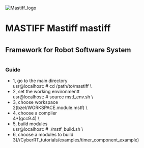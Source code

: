 ![Mastiff_logo](https://github.com/gaolihu/mastiff/assets/15341193/61c3ade2-2cd5-4a98-bfa8-c19cec58edd5)
# MASTIFF Mastiff mastiff
#
## Framework for Robot Software System
#
### Guide
- 1, go to the main directory \
usr@localhost: # cd /path/to/mastiff \
- 2, set the working environmentt \
 usr@localhost: # source mstf_env.sh \
- 3, choose workspace \
 2(bzel/WORKSPACE.module.mstf) \
- 4, choose a compiler \
 4*(gcc9.4) \
- 5, build modules \
 usr@localhost: # ./mstf_build.sh \
- 6, choose a modules to build \
 3(//CyberRT_tutorials/examples/timer_component_example)
#
